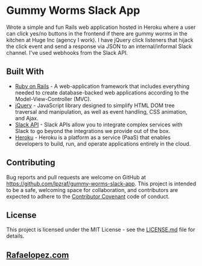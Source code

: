 # Gummy Worms Slack App

Wrote a simple and fun Rails web application hosted in Heroku where a user can click yes/no buttons in the frontend if there are gummy worms in the kitchen at Huge Inc (agency I work). I have jQuery click listeners that hijack the click event and send a response via JSON to an internal/informal Slack channel. I've used webhooks from the Slack API. 

## Built With

* [Ruby on Rails](https://rubyonrails.org/) - A web-application framework that includes everything needed to create database-backed web applications according to the Model-View-Controller (MVC).
* [jQuery](https://jquery.com/) - JavaScript library designed to simplify HTML DOM tree traversal and manipulation, as well as event handling, CSS animation, and Ajax.
* [Slack API](https://api.slack.com/) - Slack APIs allow you to integrate complex services with Slack to go beyond the integrations we provide out of the box.
* [Heroku](https://www.heroku.com/) - Heroku is a platform as a service (PaaS) that enables developers to build, run, and operate applications entirely in the cloud.


## Contributing

Bug reports and pull requests are welcome on GitHub at https://github.com/lpzraf/gummy-worms-slack-app. This project is intended to be a safe, welcoming space for collaboration, and contributors are expected to adhere to the [Contributor Covenant](http://contributor-covenant.org) code of conduct.

## License

This project is licensed under the MIT License - see the [LICENSE.md](LICENSE.md) file for details.

## [Rafaelopez.com](https://Rafaelopez.com)
